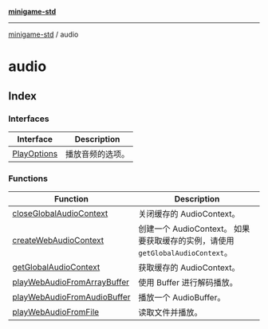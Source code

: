 [**minigame-std**](../../README.md)

***

[minigame-std](../../README.md) / audio

# audio

## Index

### Interfaces

| Interface | Description |
| ------ | ------ |
| [PlayOptions](interfaces/PlayOptions.md) | 播放音频的选项。 |

### Functions

| Function | Description |
| ------ | ------ |
| [closeGlobalAudioContext](functions/closeGlobalAudioContext.md) | 关闭缓存的 AudioContext。 |
| [createWebAudioContext](functions/createWebAudioContext.md) | 创建一个 AudioContext。 如果要获取缓存的实例，请使用 `getGlobalAudioContext`。 |
| [getGlobalAudioContext](functions/getGlobalAudioContext.md) | 获取缓存的 AudioContext。 |
| [playWebAudioFromArrayBuffer](functions/playWebAudioFromArrayBuffer.md) | 使用 Buffer 进行解码播放。 |
| [playWebAudioFromAudioBuffer](functions/playWebAudioFromAudioBuffer.md) | 播放一个 AudioBuffer。 |
| [playWebAudioFromFile](functions/playWebAudioFromFile.md) | 读取文件并播放。 |
